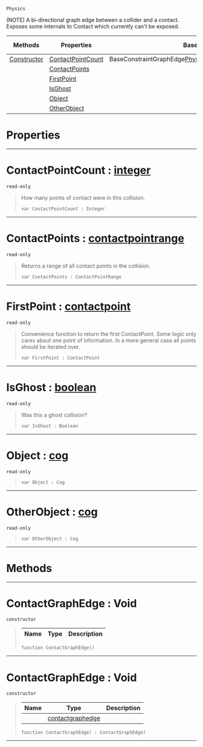  `Physics`

(NOTE) A bi-directional graph edge between a collider and a contact. Exposes some internals to Contact which currently can't be exposed.

|Methods|Properties|Base Classes|Derived Classes|
|---|---|---|---|
|[ Constructor](https://github.com/ZilchEngine/ZilchDocs/blob/master/code_reference/class_reference/contactgraphedge.markdown#contactgraphedge-void)|[ ContactPointCount](https://github.com/ZilchEngine/ZilchDocs/blob/master/code_reference/class_reference/contactgraphedge.markdown#contactpointcount-zero-e)|BaseConstraintGraphEdge<Physics::Contact,Physics::ContactEdge>| |
| |[ ContactPoints](https://github.com/ZilchEngine/ZilchDocs/blob/master/code_reference/class_reference/contactgraphedge.markdown#contactpoints-zero-engin)| | |
| |[ FirstPoint](https://github.com/ZilchEngine/ZilchDocs/blob/master/code_reference/class_reference/contactgraphedge.markdown#firstpoint-zero-engine-d)| | |
| |[ IsGhost](https://github.com/ZilchEngine/ZilchDocs/blob/master/code_reference/class_reference/contactgraphedge.markdown#isghost-zero-engine-docu)| | |
| |[ Object](https://github.com/ZilchEngine/ZilchDocs/blob/master/code_reference/class_reference/contactgraphedge.markdown#object-zero-engine-docum)| | |
| |[ OtherObject](https://github.com/ZilchEngine/ZilchDocs/blob/master/code_reference/class_reference/contactgraphedge.markdown#otherobject-zero-engine)| | |


 #  Properties


---  
 #  ContactPointCount : [integer](https://github.com/ZilchEngine/ZilchDocs/blob/master/code_reference/nada_base_types/integer.markdown)

 `read-only`

> How many points of contact were in this collision.
> ``` lang=cpp, name=Nada
> var ContactPointCount : Integer


---  
 #  ContactPoints : [contactpointrange](https://github.com/ZilchEngine/ZilchDocs/blob/master/code_reference/class_reference/contactpointrange.markdown)

 `read-only`

> Returns a range of all contact points in the collision.
> ``` lang=cpp, name=Nada
> var ContactPoints : ContactPointRange


---  
 #  FirstPoint : [contactpoint](https://github.com/ZilchEngine/ZilchDocs/blob/master/code_reference/class_reference/contactpoint.markdown)

 `read-only`

> Convenience function to return the first ContactPoint. Some logic only cares about one point of information. In a more general case all points should be iterated over.
> ``` lang=cpp, name=Nada
> var FirstPoint : ContactPoint


---  
 #  IsGhost : [boolean](https://github.com/ZilchEngine/ZilchDocs/blob/master/code_reference/nada_base_types/boolean.markdown)

 `read-only`

> Was this a ghost collision?
> ``` lang=cpp, name=Nada
> var IsGhost : Boolean


---  
 #  Object : [cog](https://github.com/ZilchEngine/ZilchDocs/blob/master/code_reference/class_reference/cog.markdown)

 `read-only`

> 
> ``` lang=cpp, name=Nada
> var Object : Cog


---  
 #  OtherObject : [cog](https://github.com/ZilchEngine/ZilchDocs/blob/master/code_reference/class_reference/cog.markdown)

 `read-only`

> 
> ``` lang=cpp, name=Nada
> var OtherObject : Cog


---  
 #  Methods


---  
 #  ContactGraphEdge : Void

 `constructor`

> 
> |Name|Type|Description|
> |---|---|---|
> ``` lang=cpp, name=Nada
> function ContactGraphEdge()
> ``` 


---  
 #  ContactGraphEdge : Void

 `constructor`

> 
> |Name|Type|Description|
> |---|---|---|
> ||[contactgraphedge](https://github.com/ZilchEngine/ZilchDocs/blob/master/code_reference/class_reference/contactgraphedge.markdown)| |
> ``` lang=cpp, name=Nada
> function ContactGraphEdge( : ContactGraphEdge)
> ``` 


---  
 

 